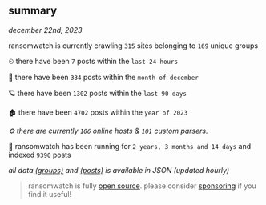 
## summary
_december 22nd, 2023_

ransomwatch is currently crawling `315` sites belonging to `169` unique groups

⏲ there have been `7` posts within the `last 24 hours`

🦈 there have been `334` posts within the `month of december`

🪐 there have been `1302` posts within the `last 90 days`

🏚 there have been `4702` posts within the `year of 2023`

_⚙️ there are currently `106` online hosts & `101` custom parsers._

🦕 ransomwatch has been running for `2 years, 3 months and 14 days` and indexed `9390` posts

_all data  [(groups)](http://ransomwhat.telemetry.ltd/groups) and [(posts)](http://ransomwhat.telemetry.ltd/posts) is available in JSON (updated hourly)_

> ransomwatch is fully [open source](https://github.com/joshhighet/ransomwatch#ransomwatch--). please consider [sponsoring](https://github.com/sponsors/joshhighet) if you find it useful!
